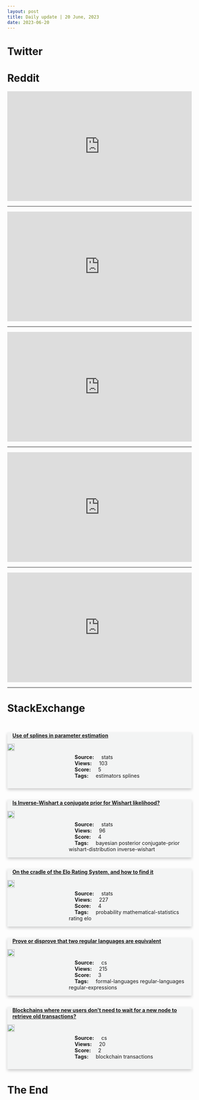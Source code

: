 ```yaml
---
layout: post
title: Daily update | 20 June, 2023
date: 2023-06-20
---
```


<script async src="https://platform.twitter.com/widgets.js" charset="utf-8"></script>


<script src='https://storage.ko-fi.com/cdn/scripts/overlay-widget.js'></script>
<script>
  kofiWidgetOverlay.draw('themldojo', {
    'type': 'floating-chat',
    'floating-chat.donateButton.text': 'Support me',
    'floating-chat.donateButton.background-color': '#f45d22',
    'floating-chat.donateButton.text-color': '#fff'
  });
</script>

# Twitter 

<blockquote class="twitter-tweet"><a href="https://twitter.com/beeple/status/1670618758405136385"></a></blockquote>

<blockquote class="twitter-tweet"><a href="https://twitter.com/svpino/status/1670759699405307904"></a></blockquote>

<blockquote class="twitter-tweet"><a href="https://twitter.com/_akhaliq/status/1670678532349915138"></a></blockquote>

<blockquote class="twitter-tweet"><a href="https://twitter.com/Vera_Community/status/1670854890971619334"></a></blockquote>

<blockquote class="twitter-tweet"><a href="https://twitter.com/Next100XGEMS/status/1670784026335133696"></a></blockquote>

<blockquote class="twitter-tweet"><a href="https://twitter.com/karpathy/status/1670841467194195969"></a></blockquote>

<blockquote class="twitter-tweet"><a href="https://twitter.com/karpathy/status/1670841469169700865"></a></blockquote>

<blockquote class="twitter-tweet"><a href="https://twitter.com/karpathy/status/1670871847683112960"></a></blockquote>

<blockquote class="twitter-tweet"><a href="https://twitter.com/DeepMind/status/1670774008847953920"></a></blockquote>

<blockquote class="twitter-tweet"><a href="https://twitter.com/ylecun/status/1670858847525666836"></a></blockquote>

# Reddit 

<iframe id="reddit-embed" src="https://www.redditmedia.com/r/datascience/comments/14do4jm/yes_it_is_reposted_and_remote_opportunity_but?ref_source=embed&amp;ref=share&amp;embed=true" sandbox="allow-scripts allow-same-origin allow-popups" style="border: none;" height="300" width="100%" scrolling="yes"></iframe>
<hr style="width:100%;text-align:left;margin-left:0">
<iframe id="reddit-embed" src="https://www.redditmedia.com/r/dataengineering/comments/14dgupv/new_de_community_looking_for_mods?ref_source=embed&amp;ref=share&amp;embed=true" sandbox="allow-scripts allow-same-origin allow-popups" style="border: none;" height="300" width="100%" scrolling="yes"></iframe>
<hr style="width:100%;text-align:left;margin-left:0">
<iframe id="reddit-embed" src="https://www.redditmedia.com/r/datascience/comments/14di6w4/know_any_orchestras_that_use_data_science?ref_source=embed&amp;ref=share&amp;embed=true" sandbox="allow-scripts allow-same-origin allow-popups" style="border: none;" height="300" width="100%" scrolling="yes"></iframe>
<hr style="width:100%;text-align:left;margin-left:0">
<iframe id="reddit-embed" src="https://www.redditmedia.com/r/datascience/comments/14d0eez/exploring_the_reality_of_aimldata_science?ref_source=embed&amp;ref=share&amp;embed=true" sandbox="allow-scripts allow-same-origin allow-popups" style="border: none;" height="300" width="100%" scrolling="yes"></iframe>
<hr style="width:100%;text-align:left;margin-left:0">
<iframe id="reddit-embed" src="https://www.redditmedia.com/r/dataengineering/comments/14d52mz/hiring_managers_how_should_we_structure_our_cvs?ref_source=embed&amp;ref=share&amp;embed=true" sandbox="allow-scripts allow-same-origin allow-popups" style="border: none;" height="300" width="100%" scrolling="yes"></iframe>
<hr style="width:100%;text-align:left;margin-left:0">

<style>
.card {
box-shadow: 0 4px 8px 0 rgba(0,0,0,0.2);
transition: 0.3s;
width: 100%;
background-color: #F3F4F4;
}
p{
    margin-left:  3em;
    padding-top: 1em;
}
.part2{
    display: grid;
    grid-template-columns: 1fr 3fr;
}
h4{
    margin: 1em;
}

.card:hover {
box-shadow: 0 8px 16px 0 rgba(0,0,0,0.2);
}
b {
padding: 2px 16px;
}
</style>
  
# StackExchange 


  <br>
  <div class="card">
  <h4><a href='https://stats.stackexchange.com/questions/619150/use-of-splines-in-parameter-estimation'>Use of splines in parameter estimation</a></h4> 
  <div class="part2">
      <img src="https://cdn.sstatic.net/Sites/stats/Img/apple-touch-icon@2.png?v=344f57aa10cc" alt="Img missing!" style="width:40%">
      <p><b>Source:</b> stats<br><b>Views:</b> 103<br><b>Score:</b> 5<br><b>Tags:</b> <span class="badge badge-dark">estimators</span> <span class="badge badge-dark">splines</span></p> 
  </div>
  </div>
      
  <br>
  <div class="card">
  <h4><a href='https://stats.stackexchange.com/questions/619118/is-inverse-wishart-a-conjugate-prior-for-wishart-likelihood'>Is Inverse-Wishart a conjugate prior for Wishart likelihood?</a></h4> 
  <div class="part2">
      <img src="https://cdn.sstatic.net/Sites/stats/Img/apple-touch-icon@2.png?v=344f57aa10cc" alt="Img missing!" style="width:40%">
      <p><b>Source:</b> stats<br><b>Views:</b> 96<br><b>Score:</b> 4<br><b>Tags:</b> <span class="badge badge-dark">bayesian</span> <span class="badge badge-dark">posterior</span> <span class="badge badge-dark">conjugate-prior</span> <span class="badge badge-dark">wishart-distribution</span> <span class="badge badge-dark">inverse-wishart</span></p> 
  </div>
  </div>
      
  <br>
  <div class="card">
  <h4><a href='https://stats.stackexchange.com/questions/619127/on-the-cradle-of-the-elo-rating-system-and-how-to-find-it'>On the cradle of the Elo Rating System, and how to find it</a></h4> 
  <div class="part2">
      <img src="https://cdn.sstatic.net/Sites/stats/Img/apple-touch-icon@2.png?v=344f57aa10cc" alt="Img missing!" style="width:40%">
      <p><b>Source:</b> stats<br><b>Views:</b> 227<br><b>Score:</b> 4<br><b>Tags:</b> <span class="badge badge-dark">probability</span> <span class="badge badge-dark">mathematical-statistics</span> <span class="badge badge-dark">rating</span> <span class="badge badge-dark">elo</span></p> 
  </div>
  </div>
      
  <br>
  <div class="card">
  <h4><a href='https://cs.stackexchange.com/questions/160764/prove-or-disprove-that-two-regular-languages-are-equivalent'>Prove or disprove that two regular languages are equivalent</a></h4> 
  <div class="part2">
      <img src="https://cdn.sstatic.net/Sites/cs/Img/apple-touch-icon@2.png?v=324a3e0c2b03" alt="Img missing!" style="width:40%">
      <p><b>Source:</b> cs<br><b>Views:</b> 215<br><b>Score:</b> 3<br><b>Tags:</b> <span class="badge badge-dark">formal-languages</span> <span class="badge badge-dark">regular-languages</span> <span class="badge badge-dark">regular-expressions</span></p> 
  </div>
  </div>
      
  <br>
  <div class="card">
  <h4><a href='https://cs.stackexchange.com/questions/160765/blockchains-where-new-users-dont-need-to-wait-for-a-new-node-to-retrieve-old-tr'>Blockchains where new users don&#39;t need to wait for a new node to retrieve old transactions?</a></h4> 
  <div class="part2">
      <img src="https://cdn.sstatic.net/Sites/cs/Img/apple-touch-icon@2.png?v=324a3e0c2b03" alt="Img missing!" style="width:40%">
      <p><b>Source:</b> cs<br><b>Views:</b> 20<br><b>Score:</b> 2<br><b>Tags:</b> <span class="badge badge-dark">blockchain</span> <span class="badge badge-dark">transactions</span></p> 
  </div>
  </div>
      
# The End